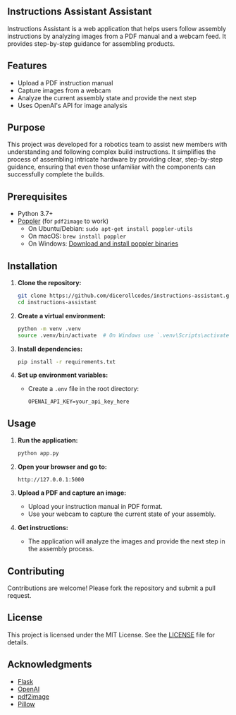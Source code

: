 ## Instructions Assistant Assistant

Instructions Assistant is a web application that helps users follow assembly instructions by analyzing images from a PDF manual and a webcam feed. It provides step-by-step guidance for assembling products.

## Features

- Upload a PDF instruction manual
- Capture images from a webcam
- Analyze the current assembly state and provide the next step
- Uses OpenAI's API for image analysis

## Purpose

This project was developed for a robotics team to assist new members with understanding and following complex build instructions. It simplifies the process of assembling intricate hardware by providing clear, step-by-step guidance, ensuring that even those unfamiliar with the components can successfully complete the builds.

## Prerequisites

- Python 3.7+
- [Poppler](https://poppler.freedesktop.org/) (for `pdf2image` to work)
  - On Ubuntu/Debian: `sudo apt-get install poppler-utils`
  - On macOS: `brew install poppler`
  - On Windows: [Download and install poppler binaries](http://blog.alivate.com.au/poppler-windows/)

## Installation

1. **Clone the repository:**
   ```bash
   git clone https://github.com/dicerollcodes/instructions-assistant.git
   cd instructions-assistant
   ```

2. **Create a virtual environment:**
   ```bash
   python -m venv .venv
   source .venv/bin/activate  # On Windows use `.venv\Scripts\activate`
   ```

3. **Install dependencies:**
   ```bash
   pip install -r requirements.txt
   ```

4. **Set up environment variables:**
   - Create a `.env` file in the root directory:
     ```text
     OPENAI_API_KEY=your_api_key_here
     ```

## Usage

1. **Run the application:**
   ```bash
   python app.py
   ```

2. **Open your browser and go to:**
   ```
   http://127.0.0.1:5000
   ```

3. **Upload a PDF and capture an image:**
   - Upload your instruction manual in PDF format.
   - Use your webcam to capture the current state of your assembly.

4. **Get instructions:**
   - The application will analyze the images and provide the next step in the assembly process.

## Contributing

Contributions are welcome! Please fork the repository and submit a pull request.

## License

This project is licensed under the MIT License. See the [LICENSE](LICENSE) file for details.

## Acknowledgments

- [Flask](https://flask.palletsprojects.com/)
- [OpenAI](https://openai.com/)
- [pdf2image](https://github.com/Belval/pdf2image)
- [Pillow](https://python-pillow.org/)
